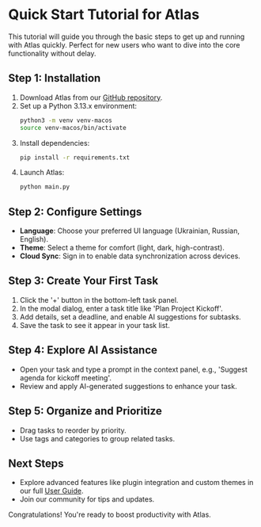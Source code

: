 # Quick Start Tutorial for Atlas

This tutorial will guide you through the basic steps to get up and running with Atlas quickly. Perfect for new users who want to dive into the core functionality without delay.

## Step 1: Installation
1. Download Atlas from our [GitHub repository](https://github.com/oleg121203/Atlas).
2. Set up a Python 3.13.x environment:
   ```bash
   python3 -m venv venv-macos
   source venv-macos/bin/activate
   ```
3. Install dependencies:
   ```bash
   pip install -r requirements.txt
   ```
4. Launch Atlas:
   ```bash
   python main.py
   ```

## Step 2: Configure Settings
- **Language**: Choose your preferred UI language (Ukrainian, Russian, English).
- **Theme**: Select a theme for comfort (light, dark, high-contrast).
- **Cloud Sync**: Sign in to enable data synchronization across devices.

## Step 3: Create Your First Task
1. Click the '+' button in the bottom-left task panel.
2. In the modal dialog, enter a task title like 'Plan Project Kickoff'.
3. Add details, set a deadline, and enable AI suggestions for subtasks.
4. Save the task to see it appear in your task list.

## Step 4: Explore AI Assistance
- Open your task and type a prompt in the context panel, e.g., 'Suggest agenda for kickoff meeting'.
- Review and apply AI-generated suggestions to enhance your task.

## Step 5: Organize and Prioritize
- Drag tasks to reorder by priority.
- Use tags and categories to group related tasks.

## Next Steps
- Explore advanced features like plugin integration and custom themes in our full [User Guide](../user_guide.md).
- Join our community for tips and updates.

Congratulations! You're ready to boost productivity with Atlas.
